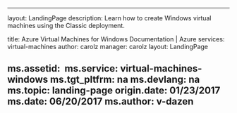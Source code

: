 ---

layout: LandingPage
description: Learn how to create Windows virtual machines using the Classic deployment.

title: Azure Virtual Machines for Windows Documentation | Azure
services: virtual-machines
author: carolz
manager: carolz
layout: LandingPage

ms.assetid: 
ms.service: virtual-machines-windows
ms.tgt_pltfrm: na
ms.devlang: na
ms.topic: landing-page
origin.date: 01/23/2017
ms.date: 06/20/2017
ms.author: v-dazen
---